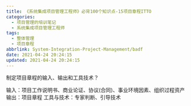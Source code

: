 ```yaml
---
title: 《系统集成项目管理工程师》必背100个知识点-15项目章程ITTO
categories:
  - 项目管理的培训笔记
  - 系统集成项目管理工程师
tags:
  - 整体管理
  - 项目章程
abbrlink: System-Integration-Project-Management/badf
date: 2021-04-24 20:24:15
updated: 2021-04-24 20:24:15
---
```


制定项目章程的输入、输出和工具技术？

输入：项目工作说明书、商业论证、协议(合同)、事业环境因素、组织过程资产
输出：项目章程
工具与技术：专家判断、引导技术

